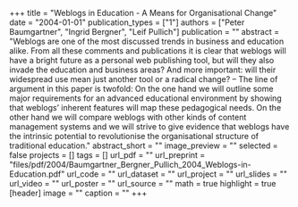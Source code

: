 +++
title = "Weblogs in Education - A Means for Organisational Change"
date = "2004-01-01"
publication_types = ["1"]
authors = ["Peter Baumgartner", "Ingrid Bergner", "Leif Pullich"]
publication = ""
abstract = "Weblogs are one of the most discussed trends in business and education alike. From all these comments and publications it is clear that weblogs will have a bright future as a personal web publishing tool, but will they also invade the education and business areas? And more important: will their widespread use mean just another tool or a radical change? – The line of argument in this paper is twofold: On the one hand we will outline some major requirements for an advanced educational environment by showing that weblogs’ inherent features will map these pedagogical needs. On the other hand we will compare weblogs with other kinds of content management systems and we will strive to give evidence that weblogs have the intrinsic potential to revolutionise the organisational structure of traditional education."
abstract_short = ""
image_preview = ""
selected = false
projects = []
tags = []
url_pdf = ""
url_preprint = "files/pdf/2004/Baumgartner_Bergner_Pullich_2004_Weblogs-in-Education.pdf"
url_code = ""
url_dataset = ""
url_project = ""
url_slides = ""
url_video = ""
url_poster = ""
url_source = ""
math = true
highlight = true
[header]
image = ""
caption = ""
+++

